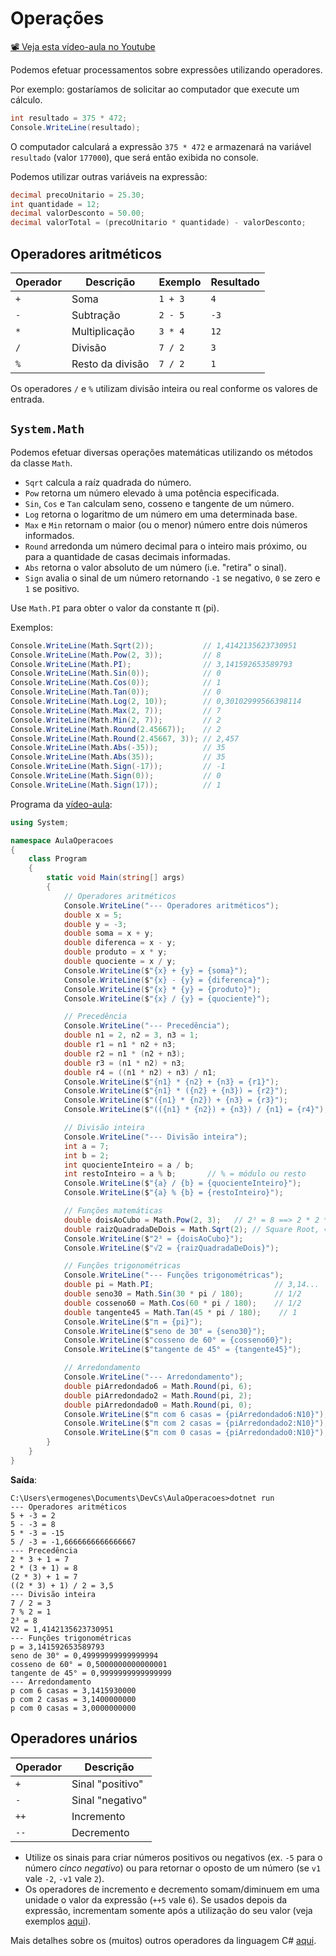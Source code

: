 # Operações

[📽 Veja esta vídeo-aula no Youtube](https://youtu.be/rLvBeB8Qsmc)

Podemos efetuar processamentos sobre expressões utilizando operadores. 

Por exemplo: gostaríamos de solicitar ao computador que execute um cálculo.

```cs
int resultado = 375 * 472;
Console.WriteLine(resultado);
```

O computador calculará a expressão `375 * 472` e armazenará na variável `resultado` (valor `177000`), que será então exibida no console.

Podemos utilizar outras variáveis na expressão:

```cs
decimal precoUnitario = 25.30;
int quantidade = 12;
decimal valorDesconto = 50.00;
decimal valorTotal = (precoUnitario * quantidade) - valorDesconto;
```

## Operadores aritméticos

Operador | Descrição | Exemplo | Resultado
-- | -- | -- | --
`+` | Soma | `1 + 3` | `4`
`-` | Subtração | `2 - 5` | `-3`
`*` | Multiplicação | `3 * 4` | `12`
`/` | Divisão | `7 / 2` | `3`
`%` | Resto da divisão | `7 / 2` | `1`

Os operadores `/` e `%` utilizam divisão inteira ou real conforme os valores de entrada.

## `System.Math`

Podemos efetuar diversas operações matemáticas utilizando os métodos da classe `Math`.

* `Sqrt` calcula a raíz quadrada do número.
* `Pow` retorna um número elevado à uma potência especificada.
* `Sin`, `Cos` e `Tan` calculam seno, cosseno e tangente de um número.
* `Log` retorna o logaritmo de um número em uma determinada base.
* `Max` e `Min` retornam o maior (ou o menor) número entre dois números informados.
* `Round` arredonda um número decimal para o inteiro mais próximo, ou para a quantidade de casas decimais informadas.
* `Abs` retorna o valor absoluto de um número (i.e. "retira" o sinal).
* `Sign` avalia o sinal de um número retornando `-1` se negativo, `0` se zero e `1` se positivo.

Use `Math.PI` para obter o valor da constante π (pi).

Exemplos:

```cs
Console.WriteLine(Math.Sqrt(2));           // 1,4142135623730951
Console.WriteLine(Math.Pow(2, 3));         // 8
Console.WriteLine(Math.PI);                // 3,141592653589793
Console.WriteLine(Math.Sin(0));            // 0
Console.WriteLine(Math.Cos(0));            // 1
Console.WriteLine(Math.Tan(0));            // 0
Console.WriteLine(Math.Log(2, 10));        // 0,30102999566398114
Console.WriteLine(Math.Max(2, 7));         // 7
Console.WriteLine(Math.Min(2, 7));         // 2
Console.WriteLine(Math.Round(2.45667));    // 2
Console.WriteLine(Math.Round(2.45667, 3)); // 2,457
Console.WriteLine(Math.Abs(-35));          // 35
Console.WriteLine(Math.Abs(35));           // 35
Console.WriteLine(Math.Sign(-17));         // -1
Console.WriteLine(Math.Sign(0));           // 0
Console.WriteLine(Math.Sign(17));          // 1
```

Programa da [vídeo-aula](https://youtu.be/2WdAlMvExE8):

```cs
using System;

namespace AulaOperacoes
{
    class Program
    {
        static void Main(string[] args)
        {
            // Operadores aritméticos
            Console.WriteLine("--- Operadores aritméticos");
            double x = 5;
            double y = -3;
            double soma = x + y;
            double diferenca = x - y;
            double produto = x * y;
            double quociente = x / y;
            Console.WriteLine($"{x} + {y} = {soma}");
            Console.WriteLine($"{x} - {y} = {diferenca}");
            Console.WriteLine($"{x} * {y} = {produto}");
            Console.WriteLine($"{x} / {y} = {quociente}");

            // Precedência
            Console.WriteLine("--- Precedência");
            double n1 = 2, n2 = 3, n3 = 1;
            double r1 = n1 * n2 + n3;
            double r2 = n1 * (n2 + n3);
            double r3 = (n1 * n2) + n3;
            double r4 = ((n1 * n2) + n3) / n1;
            Console.WriteLine($"{n1} * {n2} + {n3} = {r1}");
            Console.WriteLine($"{n1} * ({n2} + {n3}) = {r2}");
            Console.WriteLine($"({n1} * {n2}) + {n3} = {r3}");
            Console.WriteLine($"(({n1} * {n2}) + {n3}) / {n1} = {r4}");

            // Divisão inteira
            Console.WriteLine("--- Divisão inteira");
            int a = 7;
            int b = 2;
            int quocienteInteiro = a / b;
            int restoInteiro = a % b;       // % = módulo ou resto
            Console.WriteLine($"{a} / {b} = {quocienteInteiro}");
            Console.WriteLine($"{a} % {b} = {restoInteiro}");

            // Funções matemáticas
            double doisAoCubo = Math.Pow(2, 3);   // 2³ = 8 ==> 2 * 2 * 2
            double raizQuadradaDeDois = Math.Sqrt(2); // Square Root, √2 = 1.41...
            Console.WriteLine($"2³ = {doisAoCubo}");
            Console.WriteLine($"√2 = {raizQuadradaDeDois}");

            // Funções trigonométricas
            Console.WriteLine("--- Funções trigonométricas");
            double pi = Math.PI;                           // 3,14...
            double seno30 = Math.Sin(30 * pi / 180);       // 1/2
            double cosseno60 = Math.Cos(60 * pi / 180);    // 1/2
            double tangente45 = Math.Tan(45 * pi / 180);    // 1
            Console.WriteLine($"π = {pi}");
            Console.WriteLine($"seno de 30° = {seno30}");
            Console.WriteLine($"cosseno de 60° = {cosseno60}");
            Console.WriteLine($"tangente de 45° = {tangente45}");

            // Arredondamento
            Console.WriteLine("--- Arredondamento");
            double piArredondado6 = Math.Round(pi, 6);
            double piArredondado2 = Math.Round(pi, 2);
            double piArredondado0 = Math.Round(pi, 0);
            Console.WriteLine($"π com 6 casas = {piArredondado6:N10}");
            Console.WriteLine($"π com 2 casas = {piArredondado2:N10}");
            Console.WriteLine($"π com 0 casas = {piArredondado0:N10}");
        }
    }
}
```

**Saída**:

```
C:\Users\ermogenes\Documents\DevCs\AulaOperacoes>dotnet run
--- Operadores aritméticos
5 + -3 = 2
5 - -3 = 8
5 * -3 = -15
5 / -3 = -1,6666666666666667
--- Precedência
2 * 3 + 1 = 7
2 * (3 + 1) = 8
(2 * 3) + 1 = 7
((2 * 3) + 1) / 2 = 3,5
--- Divisão inteira
7 / 2 = 3
7 % 2 = 1
2³ = 8
V2 = 1,4142135623730951
--- Funções trigonométricas
p = 3,141592653589793
seno de 30° = 0,49999999999999994
cosseno de 60° = 0,5000000000000001
tangente de 45° = 0,9999999999999999
--- Arredondamento
p com 6 casas = 3,1415930000
p com 2 casas = 3,1400000000
p com 0 casas = 3,0000000000
```

## Operadores unários

Operador | Descrição
-- | --
`+` | Sinal "positivo"
`-` | Sinal "negativo"
`++` | Incremento
`--` | Decremento

* Utilize os sinais para criar números positivos ou negativos (ex. `-5` para o número _cinco negativo_) ou para retornar o oposto de um número (se `v1` vale `-2`, `-v1` vale `2`).
* Os operadores de incremento e decremento somam/diminuem em uma unidade o valor da expressão (`++5` vale `6`). Se usados depois da expressão, incrementam somente após a utilização do seu valor (veja exemplos [aqui](https://docs.microsoft.com/pt-br/dotnet/csharp/language-reference/operators/arithmetic-operators#increment-operator-)).

Mais detalhes sobre os (muitos) outros operadores da linguagem C# [aqui](https://docs.microsoft.com/pt-br/dotnet/csharp/language-reference/operators/).
